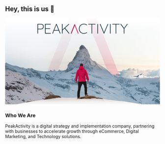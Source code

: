 ## Hey, this is us 👋
![Let's Move Mountains Together](/profile/PeakActivity.jpg)

### Who We Are
PeakActivity is a digital strategy and implementation company, partnering with businesses to accelerate growth through eCommerce, Digital Marketing, and Technology solutions.
